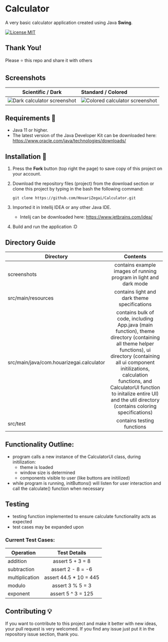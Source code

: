 # Calculator
A very basic calculator application created using Java **Swing**. 

[![License MIT](https://img.shields.io/badge/license-MIT-blue.svg)](LICENSE)

## Thank You!
Please ⭐️ this repo and share it with others

## Screenshots
|                Scientific / Dark                | Standard / Colored |
:------------------------------------------------:|:-------------------|
 ![Dark calculator screenshot](screenshots/scientific-dark.png) | ![Colored calculator screenshot](screenshots/standard-light.png)

## Requirements 🔧
* Java 11 or higher.
* The latest version of the Java Developer Kit can be downloaded here: https://www.oracle.com/java/technologies/downloads/
  
## Installation 🔌
1. Press the **Fork** button (top right the page) to save copy of this project on your account.

2. Download the repository files (project) from the download section or clone this project by typing in the bash the following command:

       git clone https://github.com/HouariZegai/Calculator.git
3. Imported it in Intellij IDEA or any other Java IDE.
   * Intelij can be downloaded here: https://www.jetbrains.com/idea/
5. Build and run the application :D

## Directory Guide
| Directory                                 | Contents                                                                    |
| -------------                             |:-------------:                                                              |
| screenshots                               | contains example images of running program in light and dark mode           |
| src/main/resources                        | contains light and dark theme specifications                                |
| src/main/java/com.houarizegai.calculator  | contains bulk of code, including App.java (main function), theme directory (containing all theme helper functions), ui directory (containing all ui component initilizations, calculation functions, and CalculatorUI function to initalize entire UI) and the util directory (contains coloring specifications)                                                                                                           |
| src/test                                  | contains testing functions                                                  |

## Functionality Outline:
* program calls a new instance of the CalculatorUI class, during initilization:
  * theme is loaded
  * window size is determined
  * components visible to user (like buttons are initilized)
 * while program is running, initButtons() will listen for user interaction and call the calculate() function when necessary
## Testing
 * testing function implemented to ensure calculate functionality acts as expected
 * test cases may be expanded upon

 ### Current Test Cases:
| Operation               | Test Details               |
| -------------           |:-------------:             |
| addition                | assert 5 + 3 = 8           |
| subtraction             | assert 2 - 8 = -6          |
| multiplication          | assert 44.5 * 10 = 445     |
| modulo                  | assert 3 % 5 = 3           |
| exponent                | assert 5 ^ 3 = 125         |

## Contributing 💡
If you want to contribute to this project and make it better with new ideas, your pull request is very welcomed.
If you find any issue just put it in the repository issue section, thank you.
